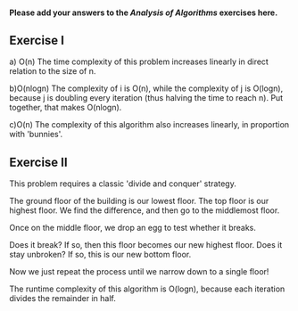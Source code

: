 #### Please add your answers to the ***Analysis of  Algorithms*** exercises here.

## Exercise I

a) O(n)
    The time complexity of this problem increases linearly in direct relation to the size of n.


b)O(nlogn)
The complexity of i is O(n), while the complexity of j is O(logn), because j is doubling every iteration (thus halving the time to reach n). Put together, that makes O(nlogn).


c)O(n)
    The complexity of this algorithm also increases linearly, in proportion with 'bunnies'.

## Exercise II


This problem requires a classic 'divide and conquer' strategy. 

The ground floor of the building is our lowest floor. The top floor is our highest floor. We find the difference, and then go to the middlemost floor.

Once on the middle floor, we drop an egg to test whether it breaks. 

Does it break? If so, then this floor becomes our new highest floor.
Does it stay unbroken? If so, this is our new bottom floor.

Now we just repeat the process until we narrow down to a single floor!

The runtime complexity of this algorithm is O(logn), because each iteration divides the remainder in half.